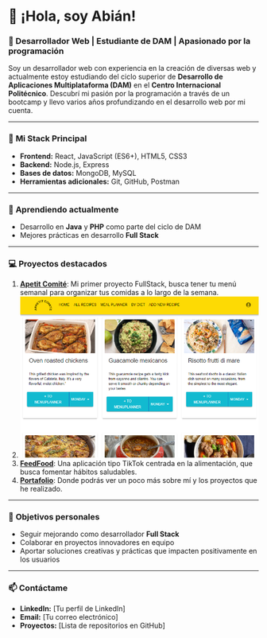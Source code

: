 # 👋 ¡Hola, soy Abián!  

### 🌟 Desarrollador Web | Estudiante de DAM | Apasionado por la programación  

Soy un desarrollador web con experiencia en la creación de diversas web y actualmente estoy estudiando del ciclo superior de **Desarrollo de Aplicaciones Multiplataforma (DAM)** en el **Centro Internacional Politécnico**. Descubrí mi pasión por la programación a través de un bootcamp y llevo varios años profundizando en el desarrollo web por mi cuenta.  

---

### 🚀 **Mi Stack Principal**  
- **Frontend:** React, JavaScript (ES6+), HTML5, CSS3  
- **Backend:** Node.js, Express  
- **Bases de datos:** MongoDB, MySQL  
- **Herramientas adicionales:** Git, GitHub, Postman  

---

### 🌱 **Aprendiendo actualmente**  
- Desarrollo en **Java** y **PHP** como parte del ciclo de DAM  
- Mejores prácticas en desarrollo **Full Stack**  

---

### 💻 **Proyectos destacados**  
1. **[Apetit Comité](https://github.com/AbianDev/ApetitComite)**: Mi primer proyecto FullStack, busca tener tu menú semanal para organizar tus comidas a lo largo de la semana.
2. [<img src="https://github.com/abian22/abian22/blob/main/apetit.PNG">](https://appetitcomite.netlify.app/init)
3. **[FeedFood](https://github.com/abian22/Frontend-React-Project-Apetit-Comite)**: Una aplicación tipo TikTok centrada en la alimentación, que busca fomentar hábitos saludables.  
4. **[Portafolio](https://github.com/abian22/porfolio.dev)**: Donde podrás ver un poco más sobre mí y los proyectos que he realizado.  

---

### 🎯 **Objetivos personales**  
- Seguir mejorando como desarrollador **Full Stack**  
- Colaborar en proyectos innovadores en equipo  
- Aportar soluciones creativas y prácticas que impacten positivamente en los usuarios  

---

### 📫 **Contáctame**  
- **LinkedIn:** [Tu perfil de LinkedIn]  
- **Email:** [Tu correo electrónico]  
- **Proyectos:** [Lista de repositorios en GitHub]  
